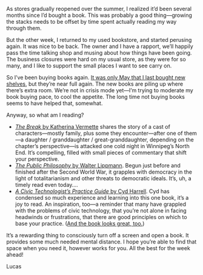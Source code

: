 As stores gradually reopened over the summer, I realized it’d been several months since I’d bought a book. This was probably a good thing—growing the stacks needs to be offset by time spent actually reading my way through them.

But the other week, I returned to my used bookstore, and started perusing again. It was nice to be back. The owner and I have a rapport, we’ll happily pass the time talking shop and musing about how things have been going. The business closures were hard on my usual store, as they were for so many, and I like to support the small places I want to see carry on.

So I’ve been buying books again. [It was only May that I last bought new shelves](https://lucascherkewski.com/hit-and-miss/141-new-shelves/), but they’re near full again. The new books are piling up where there’s extra room. We’re not in crisis mode yet—I’m trying to moderate my book buying pace, to cool the appetite. The long time not buying books seems to have helped that, somewhat.

Anyway, so what am I reading?

- [_The Break_ by Katherina Vermette](https://www.katherenavermette.com/the-break) shares the story of a cast of characters—mostly family, plus some they encounter—after one of them—a daughter / granddaughter / great-granddaughter, depending on the chapter’s perspective—is attacked one cold night in Winnipeg’s North End. It’s compelling, filled with small pieces of commentary that shift your perspective.
- [_The Public Philosophy_ by Walter Lippmann](https://www.goodreads.com/book/show/721668.The_Public_Philosophy). Begun just before and finished after the Second World War, it grapples with democracy in the light of totalitarianism and other threats to democratic ideals. It’s, uh, a timely read even today….
- [_A Civic Technologist’s Practice Guide_ by Cyd Harrell](https://cydharrell.com/book/). Cyd has condensed so much experience and learning into this one book, it’s a joy to read. An inspiration, too—a reminder that many have grappled with the problems of civic technology, that you’re not alone in facing headwinds or frustrations, that there are good principles on which to base your practice. ([And the book looks great, too.](https://twitter.com/lchski/status/1309873463096639493))

It’s a rewarding thing to consciously turn off a screen and open a book. It provides some much needed mental distance. I hope you’re able to find that space when you need it, however works for you. All the best for the week ahead!

Lucas